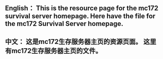 English：
This is the resource page for the mc172 survival server homepage.
Here have the file for the mc172 Survival Server homepage.
------------------------------------------------------------------------
中文：
这是mc172生存服务器主页的资源页面。
这里有mc172生存服务器主页的文件。
------------------------------------------------------------------------
